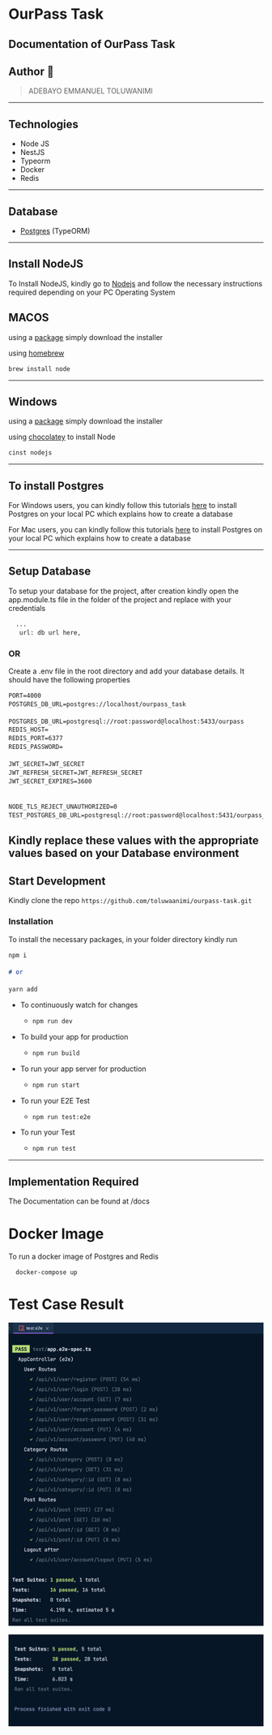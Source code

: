 # OurPass Task

## Documentation of OurPass Task

## Author 🚀

> ADEBAYO EMMANUEL TOLUWANIMI
---

## Technologies

- Node JS
- NestJS
- Typeorm
- Docker
- Redis

---

## Database

- [Postgres](https://www.postgresql.org/) (TypeORM)

---

## Install NodeJS

To Install NodeJS, kindly go to [Nodejs](https://nodejs.com) and follow the necessary instructions required depending on
your PC Operating System

## MACOS

using a [package](https://nodejs.org/en/#download) simply download the installer

using [homebrew](https://github.com/Homebrew/legacy-homebrew)

```markdown
brew install node
```

---

## Windows

using a [package](https://nodejs.org/en/#download) simply download the installer

using [chocolatey](http://chocolatey.org/) to install Node

```markdown
cinst nodejs
```

---

## To install Postgres

For Windows users, you can kindly follow this
tutorials [here](https://learnsql.com/blog/how-to-install-postgresql-on-windows-in-5-minutes/) to install Postgres on
your local PC which explains how to create a database

For Mac users, you can kindly follow this tutorials [here](https://www.robinwieruch.de/postgres-sql-macos-setup)  to
install Postgres on your local PC which explains how to create a database


---

## Setup Database

To setup your database for the project, after creation kindly open the app.module.ts file in the  folder of the
project and replace with your credentials

```markdown
  ... 
   url: db url here,
```

### OR

Create a .env file in the root directory and add your database details. It should have the following properties

```markdown
PORT=4000
POSTGRES_DB_URL=postgres://localhost/ourpass_task

POSTGRES_DB_URL=postgresql://root:password@localhost:5433/ourpass
REDIS_HOST=
REDIS_PORT=6377
REDIS_PASSWORD=

JWT_SECRET=JWT_SECRET
JWT_REFRESH_SECRET=JWT_REFRESH_SECRET
JWT_SECRET_EXPIRES=3600


NODE_TLS_REJECT_UNAUTHORIZED=0
TEST_POSTGRES_DB_URL=postgresql://root:password@localhost:5431/ourpass_test
```

Kindly replace these values with the appropriate values based on your Database environment
---

## Start Development

Kindly clone the repo `https://github.com/toluwaanimi/ourpass-task.git`

### Installation

To install the necessary packages, in your folder directory kindly run

```markdown
npm i

# or

yarn add
```

* To continuously watch for changes
    * ```markdown 
      npm run dev
      ```

* To build your app for production
    * ```markdown
      npm run build
         ```


* To run your app server for production
    * ```markdown
      npm run start
         ```

* To run your E2E Test
    * ```markdown
      npm run test:e2e
         ```



* To run your Test
    * ```markdown
      npm run test
         ```

---

## Implementation Required
The Documentation can be found at /docs
# Docker Image

To run a docker image of Postgres and Redis
```text
  docker-compose up
```


# Test Case Result

![e2e](./test.png)

![Test](./test2.png)



